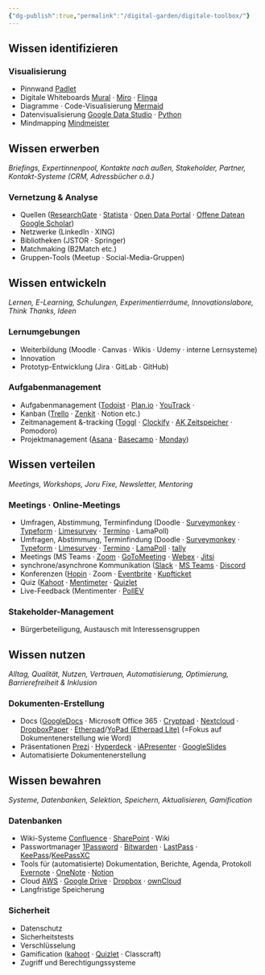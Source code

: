 ```yaml
---
{"dg-publish":true,"permalink":"/digital-garden/digitale-toolbox/"}
---
```


## Wissen identifizieren

### Visualisierung

- Pinnwand [Padlet](https://padlet.com/)
- Digitale Whiteboards [Mural](https://www.mural.co/) &middot; [Miro](https://miro.com/) &middot; [Flinga](https://flinga.fi/)
- Diagramme &middot; Code-Visualisierung [Mermaid](https://mermaid.js.org/)
- Datenvisualisierung [Google Data Studio](https://lookerstudio.google.com/overview) &middot; [Python](https://www.python.org/)
- Mindmapping [Mindmeister](https://www.mindmeister.com/de)

## Wissen erwerben

_Briefings, Expertinnenpool, Kontakte nach außen, Stakeholder, Partner, Kontakt-Systeme (CRM, Adressbücher o.ä.)_

### Vernetzung & Analyse

- Quellen ([ResearchGate](https://www.researchgate.net/) &middot; [Statista](https://statista.com/) &middot; [Open Data Portal](https://www.opendataportal.at/) &middot; [Offene Datean](https://www.data.gv.at/) [Google Scholar](https://scholar.google.com/))
- Netzwerke (LinkedIn &middot; XING)
- Bibliotheken (JSTOR &middot; Springer)
- Matchmaking (B2Match etc.)
- Gruppen-Tools (Meetup &middot; Social-Media-Gruppen)

## Wissen entwickeln

_Lernen, E-Learning, Schulungen, Experimentierräume, Innovationslabore, Think Thanks, Ideen_

### Lernumgebungen

-  Weiterbildung (Moodle &middot; Canvas &middot; Wikis &middot; Udemy &middot; interne Lernsysteme)
-  Innovation
-  Prototyp-Entwicklung (Jira &middot; GitLab &middot; GitHub)

### Aufgabenmanagement

-  Aufgabenmanagement ([Todoist](https://www.todoist.com/) &middot; [Plan.io](https://plan.io/) &middot; [YouTrack](https://www.jetbrains.com/de-de/youtrack/) &middot; 
-  Kanban ([Trello](https://trello.com/de) &middot; [Zenkit](https://zenkit.com/de/) &middot; Notion etc.)
-  Zeitmanagement &-tracking ([Toggl](https://toggl.com/) &middot; [Clockify](https://clockify.me/de/) &middot; [AK Zeitspeicher](https://ak-zeitspeicher.at/frontend/#/login) &middot; Pomodoro)
-  Projektmanagement ([Asana](https://asana.com/de) &middot; [Basecamp](https://basecamp.com/) &middot; [Monday](https://monday.com/))

## Wissen verteilen

_Meetings, Workshops, Joru Fixe, Newsletter, Mentoring_

### Meetings &middot; Online-Meetings

-  Umfragen, Abstimmung, Terminfindung (Doodle &middot; [Surveymonkey](https://de.surveymonkey.com/) &middot; [Typeform](https://www.typeform.com/) &middot; [Limesurvey](https://www.limesurvey.org/de) &middot; [Termino]() &middot; LamaPoll)
-  Umfragen, Abstimmung, Terminfindung (Doodle &middot; [Surveymonkey](https://de.surveymonkey.com/) &middot; [Typeform](https://www.typeform.com/) &middot; [Limesurvey](https://www.limesurvey.org/de) &middot; [Termino](https://www.termino.gv.at/meet/de) &middot; [LamaPoll](https://www.lamapoll.de/) &middot; [tally](https://tally.so/)
-  Meetings (MS Teams &middot; [Zoom](https://zoom.us/myhome) &middot; [GoToMeeting](https://www.goto.com/meeting) &middot; [Webex](https://www.webex.com/de/index.html) &middot; [Jitsi](https://jitsi.org/)
-  synchrone/asynchrone Kommunikation ([Slack](https://slack.com/) &middot; [MS Teams](https://www.microsoft.com/de-at/microsoft-teams/log-in) &middot; [Discord](https://discord.com/)
-  Konferenzen ([Hopin](https://hopin.com/) &middot; Zoom &middot; [Eventbrite](https://www.eventbrite.at/) &middot; [Kupfticket](https://kupfticket.com/en)
-  Quiz ([Kahoot](https://kahoot.it/) &middot; [Mentimeter](https://www.mentimeter.com/) &middot; [Quizlet](https://quizlet.com/de)
-  Live-Feedback (Mentimenter &middot; [PollEV](https://pollev.com/home)

### Stakeholder-Management

-  Bürgerbeteiligung, Austausch mit Interessensgruppen

## Wissen nutzen

_Alltag, Qualität, Nutzen, Vertrauen, Automatisierung, Optimierung, Barrierefreiheit & Inklusion_

### Dokumenten-Erstellung

-  Docs ([GoogleDocs](https://docs.google.com/) &middot; Microsoft Office 365 &middot; [Cryptpad](https://cryptpad.fr/) &middot;  [Nextcloud](https://nextcloud.com/de/) &middot; [DropboxPaper](https://www.dropbox.com/paper/home) &middot; [Etherpad](https://etherpad.org/)/[YoPad (Etherpad Lite)](https://yopad.eu/) (=Fokus auf Dokumentenerstellung wie Word)
-  Präsentationen [Prezi](https://prezi.com/de/) &middot; [Hyperdeck](https://hyperdeck.io/) &middot; [iAPresenter](https://ia.net/presenter) &middot; [GoogleSlides](https://docs.google.com/presentatio)
-  Automatisierte Dokumentenerstellung

## Wissen bewahren

_Systeme, Datenbanken, Selektion, Speichern, Aktualisieren, Gamification_

### Datenbanken

-  Wiki-Systeme [Confluence](https://www.atlassian.com/de/software/confluence) &middot; [SharePoint](https://www.microsoft.com/de-at/microsoft-365/sharepoint/collaboration) &middot; Wiki
-  Passwortmanager [1Password](https://1password.com/) &middot; [Bitwarden](https://bitwarden.com/) &middot; [LastPass](https://www.lastpass.com/) &middot; [KeePass](https://keepass.info/)/[KeePassXC](https://keepassxc.org/)
-  Tools für (automatisierte) Dokumentation, Berichte, Agenda, Protokoll [Evernote](https://evernote.com/de-de) &middot; [OneNote](https://www.onenote.com/) &middot; [Notion](https://www.notion.com/)
-  Cloud [AWS](https://aws.amazon.com/) &middot; [Google Drive](https://drive.google.com/) &middot; [Dropbox](https://www.dropbox.com/home) &middot; [ownCloud](https://owncloud.com/de/)
-  Langfristige Speicherung

### Sicherheit

-  Datenschutz
-  Sicherheitstests
-  Verschlüsselung
-  Gamification ([kahoot](https://kahoot.it/) &middot; [Quizlet](https://quizlet.com/gb) &middot; Classcraft)
-  Zugriff und Berechtigungssysteme